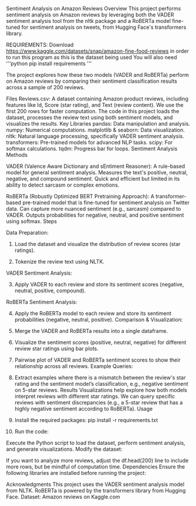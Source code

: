 Sentiment Analysis on Amazon Reviews Overview This project performs sentiment analysis on Amazon reviews by leveraging both the VADER sentiment analysis tool from the nltk package and a RoBERTa model fine-tuned for sentiment analysis on tweets, from Hugging Face's transformers library.

REQUIREMENTS: Download https://www.kaggle.com/datasets/snap/amazon-fine-food-reviews in order to run this program as this is the dataset being used
    You will also need 
    '''python
    pip install requirements
    '''
    

The project explores how these two models (VADER and RoBERTa) perform on Amazon reviews by comparing their sentiment classification results across a sample of 200 reviews.

Files Reviews.csv: A dataset containing Amazon product reviews, including features like Id, Score (star rating), and Text (review content). We use the first 200 rows for faster computation. The code in this project loads the dataset, processes the review text using both sentiment models, and visualizes the results. Key Libraries pandas: Data manipulation and analysis. numpy: Numerical computations. matplotlib & seaborn: Data visualization. nltk: Natural language processing, specifically VADER sentiment analysis. transformers: Pre-trained models for advanced NLP tasks. scipy: For softmax calculations. tqdm: Progress bar for loops. Sentiment Analysis Methods

VADER (Valence Aware Dictionary and sEntiment Reasoner):
  A rule-based model for general sentiment analysis. Measures the text's positive, neutral, negative, and compound sentiment. Quick and efficient but limited in its ability to detect sarcasm or complex emotions.

RoBERTa (Robustly Optimized BERT Pretraining Approach):
  A transformer-based pre-trained model that is fine-tuned for sentiment analysis on Twitter data. Can capture more nuanced sentiment (e.g., sarcasm) compared to VADER. Outputs probabilities for negative, neutral,     and positive sentiment using softmax. Steps

Data Preparation:
  1. Load the dataset and visualize the distribution of review scores (star ratings).
     
  2. Tokenize the review text using NLTK.

VADER Sentiment Analysis:

  3. Apply VADER to each review and store its sentiment scores (negative, neutral, positive, compound).

RoBERTa Sentiment Analysis:

  4. Apply the RoBERTa model to each review and store its sentiment probabilities (negative, neutral, positive). Comparison & Visualization:

  5. Merge the VADER and RoBERTa results into a single dataframe.

  6. Visualize the sentiment scores (positive, neutral, negative) for different review star ratings using bar plots.

  7. Pairwise plot of VADER and RoBERTa sentiment scores to show their relationship across all reviews. Example Queries:

8. Extract examples where there is a mismatch between the review's star rating and the sentiment model’s classification, e.g., negative sentiment on 5-star reviews. Results Visualizations help explore how both models interpret reviews with different star ratings. We can query specific reviews with sentiment discrepancies (e.g., a 5-star review that has a highly negative sentiment according to RoBERTa). Usage

9. Install the required packages: pip install -r requirements.txt

10. Run the code:

  Execute the Python script to load the dataset, perform sentiment analysis, and generate visualizations. Modify the dataset:

  If you want to analyze more reviews, adjust the df.head(200) line to include more rows, but be mindful of computation time. Dependencies Ensure the following libraries are installed before running the project:

  Acknowledgments This project uses the VADER sentiment analysis model from NLTK. RoBERTa is powered by the transformers library from Hugging Face. Dataset: Amazon reviews on Kaggle.com
